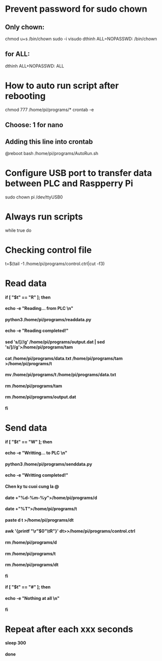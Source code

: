# Prevent password for sudo chown

## Only chown:
chmod u+s /bin/chown
sudo -i
visudo
dthinh ALL=NOPASSWD: /bin/chown

## for ALL:
dthinh ALL+NOPASSWD: ALL

# How to auto run script after rebooting
chmod 777 /home/pi/programs/*
crontab -e

## Choose: 1 for nano
## Adding this line into crontab
@reboot bash /home/pi/programs/AutoRun.sh

# Configure USB port to transfer data between PLC and Raspperry Pi 
sudo chown pi /dev/ttyUSB0

# Always run scripts
while true
do

# Checking control file
t=$(tail -1 /home/pi/programs/control.ctrl|cut -f3)

# Read data
#### if [ "$t" == "R" ]; then
#### echo -e "Reading... from PLC \n"
#### python3 /home/pi/programs/readdata.py
#### echo -e "Reading completed!"
#### sed 's/\[//g' /home/pi/programs/output.dat | sed 's/\]//g'>/home/pi/programs/tam
#### cat /home/pi/programs/data.txt /home/pi/programs/tam >/home/pi/programs/t
#### mv /home/pi/programs/t /home/pi/programs/data.txt
#### rm /home/pi/programs/tam
#### rm /home/pi/programs/output.dat
#### fi

# Send data
#### if [ "$t" == "W" ]; then
#### echo -e "Writting... to PLC \n"
#### python3 /home/pi/programs/senddata.py
#### echo -e "Writting completed!"
#### Chen ky tu cuoi cung la @
#### date +"%d-%m-%y">/home/pi/programs/d
#### date +"%T">/home/pi/programs/t
#### paste d t >/home/pi/programs/dt
#### awk '{printf "\r"$0"\tR"}' dt>>/home/pi/programs/control.ctrl
#### rm /home/pi/programs/d
#### rm /home/pi/programs/t
#### rm /home/pi/programs/dt
#### fi

#### if [ "$t" == "#" ]; then
#### echo -e "Nothing at all \n"
#### fi

# Repeat after each xxx seconds
#### sleep 300
#### done
